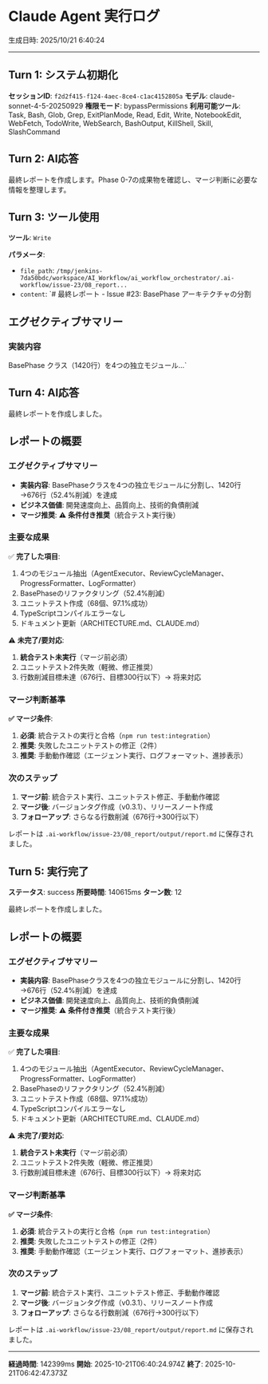 # Claude Agent 実行ログ

生成日時: 2025/10/21 6:40:24

---

## Turn 1: システム初期化

**セッションID**: `f2d2f415-f124-4aec-8ce4-c1ac4152805a`
**モデル**: claude-sonnet-4-5-20250929
**権限モード**: bypassPermissions
**利用可能ツール**: Task, Bash, Glob, Grep, ExitPlanMode, Read, Edit, Write, NotebookEdit, WebFetch, TodoWrite, WebSearch, BashOutput, KillShell, Skill, SlashCommand

## Turn 2: AI応答

最終レポートを作成します。Phase 0-7の成果物を確認し、マージ判断に必要な情報を整理します。

## Turn 3: ツール使用

**ツール**: `Write`

**パラメータ**:
- `file_path`: `/tmp/jenkins-7da50bdc/workspace/AI_Workflow/ai_workflow_orchestrator/.ai-workflow/issue-23/08_report...`
- `content`: `# 最終レポート - Issue #23: BasePhase アーキテクチャの分割

## エグゼクティブサマリー

### 実装内容
BasePhase クラス（1420行）を4つの独立モジュール...`

## Turn 4: AI応答

最終レポートを作成しました。

## レポートの概要

### エグゼクティブサマリー
- **実装内容**: BasePhaseクラスを4つの独立モジュールに分割し、1420行→676行（52.4%削減）を達成
- **ビジネス価値**: 開発速度向上、品質向上、技術的負債削減
- **マージ推奨**: ⚠️ **条件付き推奨**（統合テスト実行後）

### 主要な成果
✅ **完了した項目**:
1. 4つのモジュール抽出（AgentExecutor、ReviewCycleManager、ProgressFormatter、LogFormatter）
2. BasePhaseのリファクタリング（52.4%削減）
3. ユニットテスト作成（68個、97.1%成功）
4. TypeScriptコンパイルエラーなし
5. ドキュメント更新（ARCHITECTURE.md、CLAUDE.md）

⚠️ **未完了/要対応**:
1. **統合テスト未実行**（マージ前必須）
2. ユニットテスト2件失敗（軽微、修正推奨）
3. 行数削減目標未達（676行、目標300行以下）→ 将来対応

### マージ判断基準

**✅ マージ条件**:
1. **必須**: 統合テストの実行と合格（`npm run test:integration`）
2. **推奨**: 失敗したユニットテストの修正（2件）
3. **推奨**: 手動動作確認（エージェント実行、ログフォーマット、進捗表示）

### 次のステップ
1. **マージ前**: 統合テスト実行、ユニットテスト修正、手動動作確認
2. **マージ後**: バージョンタグ作成（v0.3.1）、リリースノート作成
3. **フォローアップ**: さらなる行数削減（676行→300行以下）

レポートは `.ai-workflow/issue-23/08_report/output/report.md` に保存されました。

## Turn 5: 実行完了

**ステータス**: success
**所要時間**: 140615ms
**ターン数**: 12

最終レポートを作成しました。

## レポートの概要

### エグゼクティブサマリー
- **実装内容**: BasePhaseクラスを4つの独立モジュールに分割し、1420行→676行（52.4%削減）を達成
- **ビジネス価値**: 開発速度向上、品質向上、技術的負債削減
- **マージ推奨**: ⚠️ **条件付き推奨**（統合テスト実行後）

### 主要な成果
✅ **完了した項目**:
1. 4つのモジュール抽出（AgentExecutor、ReviewCycleManager、ProgressFormatter、LogFormatter）
2. BasePhaseのリファクタリング（52.4%削減）
3. ユニットテスト作成（68個、97.1%成功）
4. TypeScriptコンパイルエラーなし
5. ドキュメント更新（ARCHITECTURE.md、CLAUDE.md）

⚠️ **未完了/要対応**:
1. **統合テスト未実行**（マージ前必須）
2. ユニットテスト2件失敗（軽微、修正推奨）
3. 行数削減目標未達（676行、目標300行以下）→ 将来対応

### マージ判断基準

**✅ マージ条件**:
1. **必須**: 統合テストの実行と合格（`npm run test:integration`）
2. **推奨**: 失敗したユニットテストの修正（2件）
3. **推奨**: 手動動作確認（エージェント実行、ログフォーマット、進捗表示）

### 次のステップ
1. **マージ前**: 統合テスト実行、ユニットテスト修正、手動動作確認
2. **マージ後**: バージョンタグ作成（v0.3.1）、リリースノート作成
3. **フォローアップ**: さらなる行数削減（676行→300行以下）

レポートは `.ai-workflow/issue-23/08_report/output/report.md` に保存されました。


---

**経過時間**: 142399ms
**開始**: 2025-10-21T06:40:24.974Z
**終了**: 2025-10-21T06:42:47.373Z